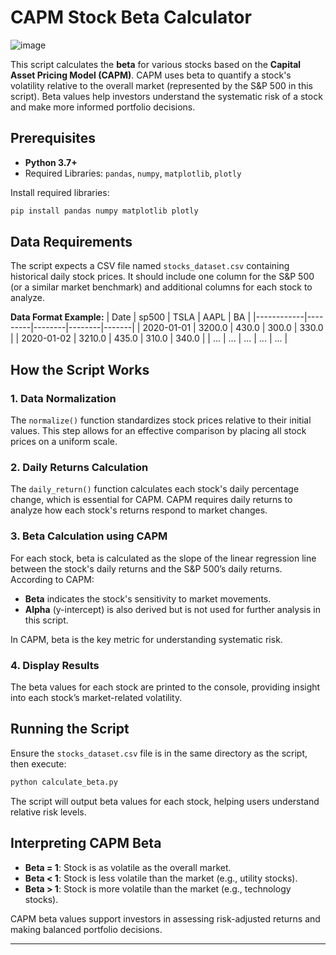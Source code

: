 # CAPM Stock Beta Calculator

![image](https://github.com/user-attachments/assets/24912654-2d4b-4a3b-924d-8c89e4caef11)

This script calculates the **beta** for various stocks based on the **Capital Asset Pricing Model (CAPM)**. CAPM uses beta to quantify a stock's volatility relative to the overall market (represented by the S&P 500 in this script). Beta values help investors understand the systematic risk of a stock and make more informed portfolio decisions.

## Prerequisites

- **Python 3.7+**
- Required Libraries: `pandas`, `numpy`, `matplotlib`, `plotly`

Install required libraries:
```bash
pip install pandas numpy matplotlib plotly
```

## Data Requirements

The script expects a CSV file named `stocks_dataset.csv` containing historical daily stock prices. It should include one column for the S&P 500 (or a similar market benchmark) and additional columns for each stock to analyze.

**Data Format Example:**
| Date       | sp500   | TSLA   | AAPL   | BA    |
|------------|---------|--------|--------|-------|
| 2020-01-01 | 3200.0  | 430.0  | 300.0  | 330.0 |
| 2020-01-02 | 3210.0  | 435.0  | 310.0  | 340.0 |
| ...        | ...     | ...    | ...    | ...   |

## How the Script Works

### 1. Data Normalization
The `normalize()` function standardizes stock prices relative to their initial values. This step allows for an effective comparison by placing all stock prices on a uniform scale.

### 2. Daily Returns Calculation
The `daily_return()` function calculates each stock's daily percentage change, which is essential for CAPM. CAPM requires daily returns to analyze how each stock's returns respond to market changes.

### 3. Beta Calculation using CAPM
For each stock, beta is calculated as the slope of the linear regression line between the stock's daily returns and the S&P 500’s daily returns. According to CAPM:
   - **Beta** indicates the stock's sensitivity to market movements.
   - **Alpha** (y-intercept) is also derived but is not used for further analysis in this script.

   In CAPM, beta is the key metric for understanding systematic risk.

### 4. Display Results
The beta values for each stock are printed to the console, providing insight into each stock’s market-related volatility.

## Running the Script

Ensure the `stocks_dataset.csv` file is in the same directory as the script, then execute:

```bash
python calculate_beta.py
```

The script will output beta values for each stock, helping users understand relative risk levels.

## Interpreting CAPM Beta

- **Beta = 1**: Stock is as volatile as the overall market.
- **Beta < 1**: Stock is less volatile than the market (e.g., utility stocks).
- **Beta > 1**: Stock is more volatile than the market (e.g., technology stocks).

CAPM beta values support investors in assessing risk-adjusted returns and making balanced portfolio decisions.

---
